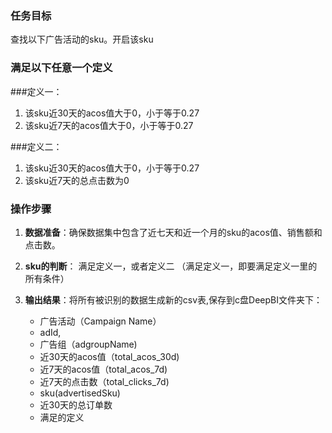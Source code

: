 ### 任务目标
查找以下广告活动的sku。开启该sku

### 满足以下任意一个定义

###定义一：
1. 该sku近30天的acos值大于0，小于等于0.27
2. 该sku近7天的acos值大于0，小于等于0.27


###定义二：
1. 该sku近30天的acos值大于0，小于等于0.27
2. 该sku近7天的总点击数为0

### 操作步骤
1. **数据准备**：确保数据集中包含了近七天和近一个月的sku的acos值、销售额和点击数。

2. **sku的判断**：
  满足定义一，或者定义二
  （满足定义一，即要满足定义一里的所有条件）

3. **输出结果**：将所有被识别的数据生成新的csv表,保存到c盘DeepBI文件夹下：
   - 广告活动（Campaign Name）
   - adId,
   - 广告组（adgroupName)
   - 近30天的acos值（total_acos_30d)
   - 近7天的acos值（total_acos_7d)
   - 近7天的点击数（total_clicks_7d)
   - sku(advertisedSku)
   - 近30天的总订单数
   - 满足的定义
